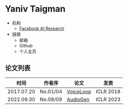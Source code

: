 # Yaniv Taigman

- 机构
  - [Facebook AI Research](../Institutions/Meta.AI.md)
- 链接
  - 邮箱
  - Github
  - 个人主页

## 论文列表

| 时间 | 作者序 | 论文 | 发表 |
|:-:|:-:|---|---|
| 2017.07.20 | No.01/04 | [VoiceLoop](../Models/TTS2_Acoustic/2017.07.20_VoiceLoop.md) | ICLR 2018 |
| 2022.09.30 | No.08/09 | [AudioGen](../Models/Speech_LLM/2022.09.30_AudioGen.md) | ICLR 2023 |